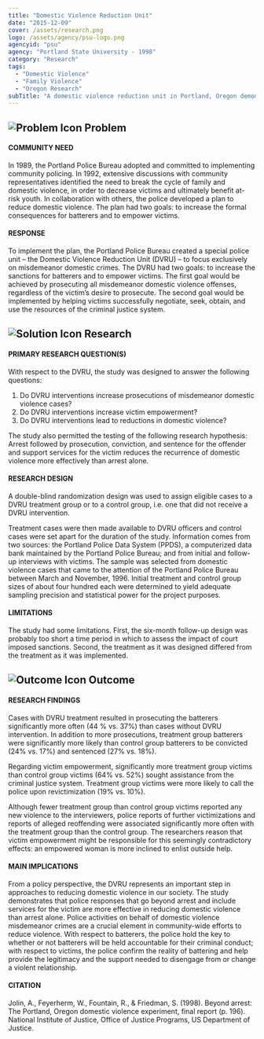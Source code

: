 ```yaml
---
title: "Domestic Violence Reduction Unit"
date: "2015-12-09"
cover: /assets/research.png
logo: /assets/agency/psu-logo.png
agencyid: "psu"
agency: "Portland State University - 1998"
category: "Research"
tags:
  - "Domestic Violence"
  - "Family Violence"
  - "Oregon Research"
subTitle: "A domestic violence reduction unit in Portland, Oregon demonstrates that police responses that go beyond arrest and include victim services are more effective than arrests alone."
---
```


## ![Problem Icon](https://github.com/google/material-design-icons/raw/master/alert/1x_web/ic_error_outline_black_48dp.png "Problem") Problem

#### COMMUNITY NEED

In 1989, the Portland Police Bureau adopted and committed to implementing community policing. In 1992, extensive discussions with community representatives identified the need to break the cycle of family and domestic violence, in order to decrease victims and ultimately benefit at-risk youth. In collaboration with others, the police developed a plan to reduce domestic violence. The plan had two goals: to increase the formal consequences for batterers and to empower victims.

#### RESPONSE

To implement the plan, the Portland Police Bureau created a special police unit – the Domestic Violence Reduction Unit (DVRU) – to focus exclusively on misdemeanor domestic crimes. The DVRU had two goals: to increase the sanctions for batterers and to empower victims. The first goal would be achieved by prosecuting all misdemeanor domestic violence offenses, regardless of the victim’s desire to prosecute. The second goal would be implemented by helping victims successfully negotiate, seek, obtain, and use the resources of the criminal justice system.

## ![Solution Icon](https://github.com/google/material-design-icons/raw/master/action/1x_web/ic_lightbulb_outline_black_48dp.png "Solution") Research

#### PRIMARY RESEARCH QUESTION(S)

With respect to the DVRU, the study was designed to answer the following questions:

1. Do DVRU interventions increase prosecutions of misdemeanor domestic violence cases?
2. Do DVRU interventions increase victim empowerment?
3. Do DVRU interventions lead to reductions in domestic violence?

The study also permitted the testing of the following research hypothesis: Arrest followed by prosecution, conviction, and sentence for the offender and support services for the victim reduces the recurrence of domestic violence more effectively than arrest alone.

#### RESEARCH DESIGN

A double-blind randomization design was used to assign eligible cases to a DVRU treatment group or to a control group, i.e. one that did not receive a DVRU intervention.

Treatment cases were then made available to DVRU officers and control cases were set apart for the duration of the study. Information comes from two sources: the Portland Police Data System (PPDS), a computerized data bank maintained by the Portland Police Bureau; and from initial and follow-up interviews with victims. The sample was selected from domestic violence cases that came to the attention of the Portland Police Bureau between March and November, 1996. Initial treatment and control group sizes of about four hundred each were determined to yield adequate sampling precision and statistical power for the project purposes.

#### LIMITATIONS

The study had some limitations. First, the six-month follow-up design was probably too short a time period in which to assess the impact of court imposed sanctions. Second, the treatment as it was designed differed from the treatment as it was implemented.

## ![Outcome Icon](https://github.com/google/material-design-icons/raw/master/action/1x_web/ic_view_list_black_48dp.png "Outcome") Outcome

#### RESEARCH FINDINGS

Cases with DVRU treatment resulted in prosecuting the batterers significantly more often (44 % vs. 37%) than cases without DVRU intervention. In addition to more prosecutions, treatment group batterers were significantly more likely than control group batterers to be convicted (24% vs. 17%) and sentenced (27% vs. 18%).

Regarding victim empowerment, significantly more treatment group victims than control group victims (64% vs. 52%) sought assistance from the criminal justice system. Treatment group victims were more likely to call the police upon revictimization (19% vs. 10%).

Although fewer treatment group than control group victims reported any new violence to the interviewers, police reports of further victimizations and reports of alleged reoffending were associated significantly more often with the treatment group than the control group. The researchers reason that victim empowerment might be responsible for this seemingly contradictory effects: an empowered woman is more inclined to enlist outside help.

#### MAIN IMPLICATIONS

From a policy perspective, the DVRU represents an important step in approaches to reducing domestic violence in our society. The study demonstrates that police responses that go beyond arrest and include services for the victim are more effective in reducing domestic violence than arrest alone. Police activities on behalf of domestic violence misdemeanor crimes are a crucial element in community-wide efforts to reduce violence. With respect to batterers, the police hold the key to whether or not batterers will be held accountable for their criminal conduct; with respect to victims, the police confirm the reality of battering and help provide the legitimacy and the support needed to disengage from or change a violent relationship.

#### CITATION

Jolin, A., Feyerherm, W., Fountain, R., & Friedman, S. (1998). Beyond arrest: The Portland, Oregon domestic violence experiment, final report (p. 196). National Institute of Justice, Office of Justice Programs, US Department of Justice.
